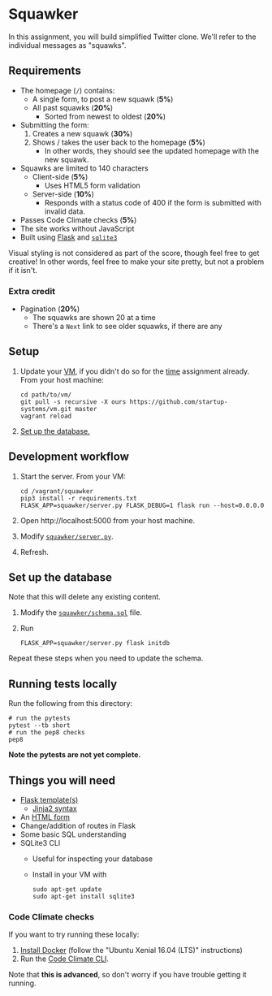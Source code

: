 # Squawker

In this assignment, you will build simplified Twitter clone. We'll refer to the individual messages as "squawks".

## Requirements

* The homepage (`/`) contains:
    * A single form, to post a new squawk (**5%**)
    * All past squawks (**20%**)
        * Sorted from newest to oldest (**20%**)
* Submitting the form:
    1. Creates a new squawk (**30%**)
    1. Shows / takes the user back to the homepage (**5%**)
        * In other words, they should see the updated homepage with the new squawk.
* Squawks are limited to 140 characters
    * Client-side (**5%**)
        * Uses HTML5 form validation
    * Server-side (**10%**)
        * Responds with a status code of 400 if the form is submitted with invalid data.
* Passes Code Climate checks (**5%**)
* The site works without JavaScript
* Built using [Flask](http://flask.pocoo.org/) and [`sqlite3`](https://docs.python.org/3/library/sqlite3.html)

Visual styling is not considered as part of the score, though feel free to get creative! In other words, feel free to make your site pretty, but not a problem if it isn't.

### Extra credit

* Pagination (**20%**)
    * The squawks are shown 20 at a time
    * There's a `Next` link to see older squawks, if there are any

## Setup

1. Update your [VM](https://github.com/startup-systems/vm), if you didn't do so for the [time](https://docs.google.com/document/d/15VzRMLHLGm_l9dzUObQlsOoY12J_jH3U0b9Bu2yi6EI/edit#heading=h.lyptz0o698my) assignment already. From your host machine:

    ```shell
    cd path/to/vm/
    git pull -s recursive -X ours https://github.com/startup-systems/vm.git master
    vagrant reload
    ```

1. [Set up the database.](#set-up-the-database)

## Development workflow

1. Start the server. From your VM:

    ```shell
    cd /vagrant/squawker
    pip3 install -r requirements.txt
    FLASK_APP=squawker/server.py FLASK_DEBUG=1 flask run --host=0.0.0.0
    ```

1. Open http://localhost:5000 from your host machine.
1. Modify [`squawker/server.py`](squawker/server.py).
1. Refresh.

## Set up the database

Note that this will delete any existing content.

1. Modify the [`squawker/schema.sql`](squawker/schema.sql) file.
1. Run

    ```shell
    FLASK_APP=squawker/server.py flask initdb
    ```
Repeat these steps when you need to update the schema.

## Running tests locally

Run the following from this directory:

```shell
# run the pytests
pytest --tb short
# run the pep8 checks
pep8
```

**Note the pytests are not yet complete.**

## Things you will need

* [Flask template(s)](http://flask.pocoo.org/docs/0.11/quickstart/#rendering-templates)
    * [Jinja2 syntax](http://jinja.pocoo.org/docs/dev/templates/)
* An [HTML form](https://developer.mozilla.org/en-US/docs/Web/Guide/HTML/Forms)
* Change/addition of routes in Flask
* Some basic SQL understanding
* SQLite3 CLI
    * Useful for inspecting your database
    * Install in your VM with

        ```shell
        sudo apt-get update
        sudo apt-get install sqlite3
        ```

### Code Climate checks

If you want to try running these locally:

1. [Install Docker](https://docs.docker.com/engine/installation/linux/ubuntulinux/) (follow the "Ubuntu Xenial 16.04 (LTS)" instructions)
1. Run the [Code Climate CLI](https://github.com/codeclimate/codeclimate#readme).

Note that **this is advanced**, so don't worry if you have trouble getting it running.
